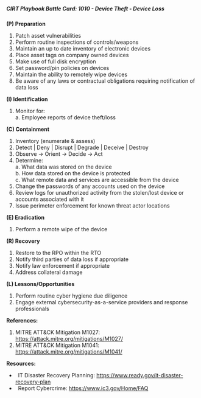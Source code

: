 ##### CIRT Playbook Battle Card: **1010 - Device Theft - Device Loss**

**(P) Preparation**

1.  Patch asset vulnerabilities
2.  Perform routine inspections of controls/weapons
3.  Maintain an up to date inventory of electronic devices
4.  Place asset tags on company owned devices
5.  Make use of full disk encryption
6.  Set password/pin policies on devices
7.  Maintain the ability to remotely wipe devices
8.  Be aware of any laws or contractual obligations requiring notification of data loss

**(I) Identification**

1.  Monitor for:  
    a. Employee reports of device theft/loss

**(C) Containment**

1.  Inventory (enumerate & assess)
2.  Detect | Deny | Disrupt | Degrade | Deceive | Destroy
3.  Observe -> Orient -> Decide -> Act
4.  Determine:  
    a. What data was stored on the device  
    b. How data stored on the device is protected  
    c. What remote data and services are accessible from the device
5.  Change the passwords of any accounts used on the device
6.  Review logs for unauthorized activity from the stolen/lost device or accounts associated with it
7.  Issue perimeter enforcement for known threat actor locations

**(E) Eradication**

1.  Perform a remote wipe of the device

**(R) Recovery**

1.  Restore to the RPO within the RTO
2.  Notify third parties of data loss if appropriate
3.  Notify law enforcement if appropriate
4.  Address collateral damage

**(L) Lessons/Opportunities**

1.  Perform routine cyber hygiene due diligence
2.  Engage external cybersecurity-as-a-service providers and response professionals

**References:**

1.  MITRE ATT&CK Mitigation M1027: https://attack.mitre.org/mitigations/M1027/
2.  MITRE ATT&CK Mitigation M1041: https://attack.mitre.org/mitigations/M1041/

**Resources:**


*    IT Disaster Recovery Planning: https://www.ready.gov/it-disaster-recovery-plan
*    Report Cybercrime: https://www.ic3.gov/Home/FAQ


  

